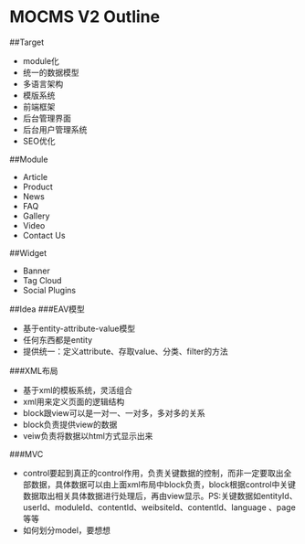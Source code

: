 MOCMS V2 Outline
============

##Target
- module化
- 统一的数据模型
- 多语言架构
- 模版系统
- 前端框架
- 后台管理界面
- 后台用户管理系统
- SEO优化

##Module
- Article
- Product
- News
- FAQ
- Gallery
- Video
- Contact Us

##Widget
- Banner
- Tag Cloud
- Social Plugins

##Idea 
###EAV模型
- 基于entity-attribute-value模型
- 任何东西都是entity
- 提供统一：定义attribute、存取value、分类、filter的方法　
 
###XML布局
- 基于xml的模板系统，灵活组合
- xml用来定义页面的逻辑结构
- block跟view可以是一对一、一对多，多对多的关系
- block负责提供view的数据
- veiw负责将数据以html方式显示出来
 
###MVC
- control要起到真正的control作用，负责关键数据的控制，而非一定要取出全部数据，具体数据可以由上面xml布局中block负责，block根据control中关键数据取出相关具体数据进行处理后，再由view显示。PS:关键数据如entityId、userId、moduleId、contentId、weibsiteId、contentId、language 、page等等
- 如何划分model，要想想
